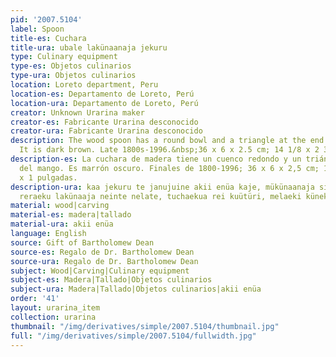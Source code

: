 ```yaml
---
pid: '2007.5104'
label: Spoon
title-es: Cuchara
title-ura: ubale lakünaanaja jekuru
type: Culinary equipment
type-es: Objetos culinarios
type-ura: Objetos culinarios
location: Loreto department, Peru
location-es: Departamento de Loreto, Perú
location-ura: Departamento de Loreto, Perú
creator: Unknown Urarina maker
creator-es: Fabricante Urarina desconocido
creator-ura: Fabricante Urarina desconocido
description: The wood spoon has a round bowl and a triangle at the end of the handle.
  It is dark brown. Late 1800s-1996.&nbsp;36 x 6 x 2.5 cm; 14 1/8 x 2 3/8 x 1 in
description-es: La cuchara de madera tiene un cuenco redondo y un triángulo al final
  del mango. Es marrón oscuro. Finales de 1800-1996; 36 x 6 x 2,5 cm; 14 1/8 x 2 3/8
  x 1 pulgadas.
description-ura: kaa jekuru te janujuine akii enüa kaje, mükünaanaja siria karatiin,
  reraeku lakünaaja neinte nelate, tuchaekua rei kuütüri, melaeki künekiin
material: wood|carving
material-es: madera|tallado
material-ura: akii enüa
language: English
source: Gift of Bartholomew Dean
source-es: Regalo de Dr. Bartholomew Dean
source-ura: Regalo de Dr. Bartholomew Dean
subject: Wood|Carving|Culinary equipment
subject-es: Madera|Tallado|Objetos culinarios
subject-ura: Madera|Tallado|Objetos culinarios|akii enüa
order: '41'
layout: urarina_item
collection: urarina
thumbnail: "/img/derivatives/simple/2007.5104/thumbnail.jpg"
full: "/img/derivatives/simple/2007.5104/fullwidth.jpg"
---
```

